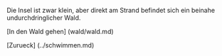 Die Insel ist zwar klein, aber direkt am Strand befindet sich ein beinahe undurchdringlicher Wald.

[In den Wald gehen] (wald/wald.md)

[Zurueck] (../schwimmen.md)
